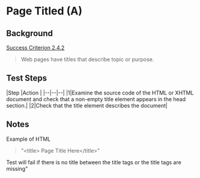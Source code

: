# Page Titled (A)												

## Background
[Success Criterion 2.4.2 ](https://www.w3.org/WAI/WCAG21/Understanding/page-titled)

> Web pages have titles that describe topic or purpose.

## Test Steps

|Step  |Action |
|--|--|--|
|1|Examine the source code of the HTML or XHTML document and check that a non-empty title element appears in the head section.|
|2|Check that the title element describes the document|

## Notes

Example of HTML
> "\<title> Page Title Here\</title>"

Test will fail if there is no title between the title tags or the title tags are missing"
